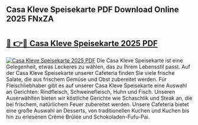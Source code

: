 ## Casa Kleve Speisekarte PDF Download Online 2025 FNxZA

# <h2><a href="http://gc92b8.nevu.top/?p=Casa+Kleve+Speisekarte">🔗 👉🔴 Casa Kleve Speisekarte 2025 PDF</a></h2>

[![Casa Kleve Speisekarte 2025 PDF](https://i.imgur.com/dBaPXMq.png)](http://gc92b8.nevu.top/?p=Casa+Kleve+Speisekarte)
Die Casa Kleve Speisekarte ist eine Gelegenheit, etwas Leckeres zu wählen, das zu Ihrem Lebensstil passt. Auf der Casa Kleve Speisekarte unserer Cafeteria finden Sie viele frische Salate, die aus frischem Gemüse und Obst zubereitet werden. Für Fleischliebhaber gibt es auf unserer Casa Kleve Speisekarte eine Auswahl an Gerichten: Rindfleisch, Schweinefleisch, Huhn und Fisch. Unseren Auserwählten bieten wir köstliche Gerichte wie Schaschlik und Steak an, die bei frischem, natürlichem Feuer zubereitet werden. Unsere Cafeteria bietet eine große Auswahl an Desserts, von traditionellen Kuchen und Kuchen bis hin zu erlesenen Crème Brûlée und Schokoladen-Fufu-Pai.

